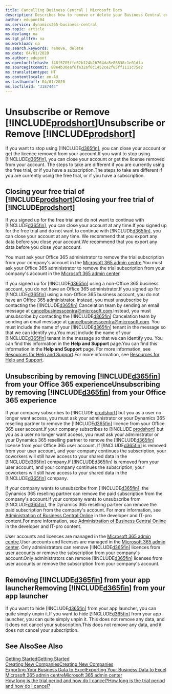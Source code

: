 ```yaml
---
title: Cancelling Business Central | Microsoft Docs
description: Describes how to remove or delete your Business Central experience.
author: edupont04
ms.service: dynamics365-business-central
ms.topic: article
ms.devlang: na
ms.tgt_pltfrm: na
ms.workload: na
ms.search.keywords: remove, delete
ms.date: 04/01/2020
ms.author: edupont
ms.openlocfilehash: f48f5785ffc62b124b26764da5e86838c1e01dfa
ms.sourcegitcommit: 88e4b30eaf6fa32af0c1452ce2f85ff1111c75e2
ms.translationtype: HT
ms.contentlocale: en-AU
ms.lasthandoff: 04/01/2020
ms.locfileid: "3187444"
---
```

# <a name="unsubscribe-or-remove-prodshort"></a><span data-ttu-id="013ce-103">Unsubscribe or Remove [!INCLUDE[prodshort](includes/prodshort.md)]</span><span class="sxs-lookup"><span data-stu-id="013ce-103">Unsubscribe or Remove [!INCLUDE[prodshort](includes/prodshort.md)]</span></span>

<span data-ttu-id="013ce-104">If you want to stop using [!INCLUDE[d365fin](includes/d365fin_md.md)], you can close your account or get the licence removed from your account.</span><span class="sxs-lookup"><span data-stu-id="013ce-104">If you want to stop using [!INCLUDE[d365fin](includes/d365fin_md.md)], you can close your account or get the license removed from your account.</span></span> <span data-ttu-id="013ce-105">The steps to take are different if you are currently using the free trial, or if you have a subscription.</span><span class="sxs-lookup"><span data-stu-id="013ce-105">The steps to take are different if you are currently using the free trial, or if you have a subscription.</span></span>  

## <a name="closing-your-free-trial-of-prodshort"></a><span data-ttu-id="013ce-106">Closing your free trial of [!INCLUDE[prodshort](includes/prodshort.md)]</span><span class="sxs-lookup"><span data-stu-id="013ce-106">Closing your free trial of [!INCLUDE[prodshort](includes/prodshort.md)]</span></span>

<span data-ttu-id="013ce-107">If you signed up for the free trial and do not want to continue with [!INCLUDE[d365fin](includes/d365fin_md.md)], you can close your account at any time.</span><span class="sxs-lookup"><span data-stu-id="013ce-107">If you signed up for the free trial and do not want to continue with [!INCLUDE[d365fin](includes/d365fin_md.md)], you can close your account at any time.</span></span> <span data-ttu-id="013ce-108">We recommend that you export any data before you close your account.</span><span class="sxs-lookup"><span data-stu-id="013ce-108">We recommend that you export any data before you close your account.</span></span> 

<span data-ttu-id="013ce-109">You must ask your Office 365 administrator to remove the trial subscription from your company's account in the [Microsoft 365 admin centre](https://admin.microsoft.com/).</span><span class="sxs-lookup"><span data-stu-id="013ce-109">You must ask your Office 365 administrator to remove the trial subscription from your company's account in the [Microsoft 365 admin center](https://admin.microsoft.com/).</span></span> 

<span data-ttu-id="013ce-110">If you signed up for [!INCLUDE[d365fin](includes/d365fin_md.md)] using a non-Office 365 business account, you do not have an Office 365 administrator.</span><span class="sxs-lookup"><span data-stu-id="013ce-110">If you signed up for [!INCLUDE[d365fin](includes/d365fin_md.md)] using a non-Office 365 business account, you do not have an Office 365 administrator.</span></span> <span data-ttu-id="013ce-111">Instead, you must unsubscribe by contacting the [!INCLUDE[d365fin](includes/d365fin_md.md)] Cancelation team by sending an email message at cancelbusinesscentra@microsoft.com.</span><span class="sxs-lookup"><span data-stu-id="013ce-111">Instead, you must unsubscribe by contacting the [!INCLUDE[d365fin](includes/d365fin_md.md)] Cancelation team by sending an email message at cancelbusinesscentra@microsoft.com.</span></span> <span data-ttu-id="013ce-112">You must include the name of your [!INCLUDE[d365fin](includes/d365fin_md.md)] tenant in the message so that we can identify you.</span><span class="sxs-lookup"><span data-stu-id="013ce-112">You must include the name of your [!INCLUDE[d365fin](includes/d365fin_md.md)] tenant in the message so that we can identify you.</span></span> <span data-ttu-id="013ce-113">You can find this information in the **Help and Support** page.</span><span class="sxs-lookup"><span data-stu-id="013ce-113">You can find this information in the **Help and Support** page.</span></span> <span data-ttu-id="013ce-114">For more information, see [Resources for Help and Support](product-help-and-support.md).</span><span class="sxs-lookup"><span data-stu-id="013ce-114">For more information, see [Resources for Help and Support](product-help-and-support.md).</span></span>  

## <a name="unsubscribing-by-removing-d365fin-from-your-office-365-experience"></a><span data-ttu-id="013ce-115">Unsubscribing by removing [!INCLUDE[d365fin](includes/d365fin_md.md)] from your Office 365 experience</span><span class="sxs-lookup"><span data-stu-id="013ce-115">Unsubscribing by removing [!INCLUDE[d365fin](includes/d365fin_md.md)] from your Office 365 experience</span></span>

<span data-ttu-id="013ce-116">If your company subscribes to [!INCLUDE [prodshort](includes/prodshort.md)] but you as a user no longer want access, you must ask your administrator or your Dynamics 365 reselling partner to remove the [!INCLUDE[d365fin](includes/d365fin_md.md)] licence from your Office 365 user account.</span><span class="sxs-lookup"><span data-stu-id="013ce-116">If your company subscribes to [!INCLUDE [prodshort](includes/prodshort.md)] but you as a user no longer want access, you must ask your administrator or your Dynamics 365 reselling partner to remove the [!INCLUDE[d365fin](includes/d365fin_md.md)] license from your Office 365 user account.</span></span> <span data-ttu-id="013ce-117">If [!INCLUDE[d365fin](includes/d365fin_md.md)] is removed from your user account, and your company continues the subscription, your coworkers will still have access to your shared data in the [!INCLUDE[d365fin](includes/d365fin_md.md)] company.</span><span class="sxs-lookup"><span data-stu-id="013ce-117">If [!INCLUDE[d365fin](includes/d365fin_md.md)] is removed from your user account, and your company continues the subscription, your coworkers will still have access to your shared data in the [!INCLUDE[d365fin](includes/d365fin_md.md)] company.</span></span>  

<span data-ttu-id="013ce-118">If your company wants to unsubscribe from [!INCLUDE[d365fin](includes/d365fin_md.md)], the Dynamics 365 reselling partner can remove the paid subscription from the company's account.</span><span class="sxs-lookup"><span data-stu-id="013ce-118">If your company wants to unsubscribe from [!INCLUDE[d365fin](includes/d365fin_md.md)], the Dynamics 365 reselling partner can remove the paid subscription from the company's account.</span></span> <span data-ttu-id="013ce-119">For more information, see [Administration of Business Central Online](/dynamics365/business-central/dev-itpro/administration/tenant-administration) in the developer and IT-pro content.</span><span class="sxs-lookup"><span data-stu-id="013ce-119">For more information, see [Administration of Business Central Online](/dynamics365/business-central/dev-itpro/administration/tenant-administration) in the developer and IT-pro content.</span></span>  

<span data-ttu-id="013ce-120">User accounts and licences are managed in the [Microsoft 365 admin centre](https://admin.microsoft.com/).</span><span class="sxs-lookup"><span data-stu-id="013ce-120">User accounts and licenses are managed in the [Microsoft 365 admin center](https://admin.microsoft.com/).</span></span> <span data-ttu-id="013ce-121">Only administrators can remove [!INCLUDE[d365fin](includes/d365fin_md.md)] licences from user accounts or remove the subscription from your company's account.</span><span class="sxs-lookup"><span data-stu-id="013ce-121">Only administrators can remove [!INCLUDE[d365fin](includes/d365fin_md.md)] licenses from user accounts or remove the subscription from your company's account.</span></span>  

## <a name="removing-d365fin-from-your-app-launcher"></a><span data-ttu-id="013ce-122">Removing [!INCLUDE[d365fin](includes/d365fin_md.md)] from your app launcher</span><span class="sxs-lookup"><span data-stu-id="013ce-122">Removing [!INCLUDE[d365fin](includes/d365fin_md.md)] from your app launcher</span></span>
<span data-ttu-id="013ce-123">If you want to hide [!INCLUDE[d365fin](includes/d365fin_md.md)] from your app launcher, you can quite simply unpin it.</span><span class="sxs-lookup"><span data-stu-id="013ce-123">If you want to hide [!INCLUDE[d365fin](includes/d365fin_md.md)] from your app launcher, you can quite simply unpin it.</span></span> <span data-ttu-id="013ce-124">This does not remove any data, and it does not cancel your subscription.</span><span class="sxs-lookup"><span data-stu-id="013ce-124">This does not remove any data, and it does not cancel your subscription.</span></span>  

## <a name="see-also"></a><span data-ttu-id="013ce-125">See Also</span><span class="sxs-lookup"><span data-stu-id="013ce-125">See Also</span></span>
[<span data-ttu-id="013ce-126">Getting Started</span><span class="sxs-lookup"><span data-stu-id="013ce-126">Getting Started</span></span>](product-get-started.md)  
[<span data-ttu-id="013ce-127">Creating New Companies</span><span class="sxs-lookup"><span data-stu-id="013ce-127">Creating New Companies</span></span>](about-new-company.md)  
[<span data-ttu-id="013ce-128">Exporting Your Business Data to Excel</span><span class="sxs-lookup"><span data-stu-id="013ce-128">Exporting Your Business Data to Excel</span></span>](about-export-data.md)  
[<span data-ttu-id="013ce-129">Microsoft 365 admin centre</span><span class="sxs-lookup"><span data-stu-id="013ce-129">Microsoft 365 admin center</span></span>](https://admin.microsoft.com/)  
[<span data-ttu-id="013ce-130">How long is the trial period and how do I cancel?</span><span class="sxs-lookup"><span data-stu-id="013ce-130">How long is the trial period and how do I cancel?</span></span>](https://community.dynamics.com/business/b/financials/archive/2016/11/28/how-long-is-the-trial-period-and-how-do-i-cancel)  
